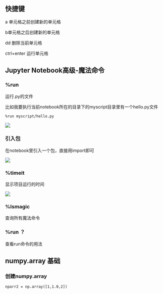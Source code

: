 ## 快捷键

a 单元格之前创建新的单元格

b单元格之后创建新的单元格

dd 删除当前单元格

ctrl+enter 运行单元格

## Jupyter Notebook高级-魔法命令

### %run

运行.py的文件

比如我要执行当前notebook所在的目录下的myscript目录里有一个hello.py文件

```
%run myscript/hello.py
```

![](https://shirukai.gitee.io/images/201805081655_697.png)

### 引入包

在notebook里引入一个包，直接用import即可

![](https://shirukai.gitee.io/images/201805081700_289.png)

### %timeit

显示项目运行的时间

![](https://shirukai.gitee.io/images/201805081727_725.png)



### %lsmagic

查询所有魔法命令

### %run ？

查看run命令的用法

## numpy.array 基础

### 创建numpy.array

```
nparr2 = np.array([1,1.0,2])
```

